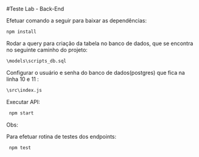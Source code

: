 #Teste Lab - Back-End

Efetuar comando a seguir para baixar as dependências:
```bash
npm install 
```

Rodar a query para criação da tabela no banco de dados, 
que se encontra no seguinte caminho do projeto:
```bash
\models\scripts_db.sql
```

Configurar o usuário e senha do banco de dados(postgres) que fica na linha  10 e 11 :
```bash
\src\index.js
```

Executar API:

```bash
 npm start
```

Obs:

Para efetuar rotina de testes dos endpoints:
```bash
 npm test
```
